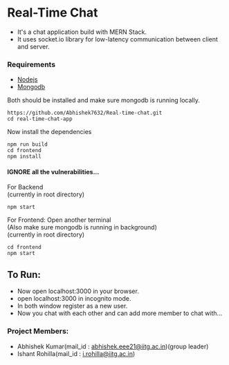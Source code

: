# Real-Time Chat
- It's a chat application build with MERN Stack.
- It uses socket.io library for low-latency communication between client and server.
  
### Requirements
- [Nodejs](https://nodejs.org/en/download)
- [Mongodb](https://www.mongodb.com/docs/manual/administration/install-community/)

Both should be installed and make sure mongodb is running locally.

```shell
https://github.com/Abhishek7632/Real-time-chat.git
cd real-time-chat-app
```

Now install the dependencies
```shell
npm run build
cd frontend
npm install
```
#### IGNORE all the vulnerabilities...

For Backend<br>
(currently in root directory)
```shell
npm start
```
For Frontend: Open another terminal<br>
(Also make sure mongodb is running in background)<br>
(currently in root directory)
```shell
cd frontend
npm start
```

## To Run:
- Now open localhost:3000 in your browser.
- open localhost:3000 in incognito mode.
- In both window register as a new user.
- Now you chat with each other and can add more member to chat with...

### Project Members:
- Abhishek Kumar(mail_id : abhishek.eee21@iitg.ac.in)(group leader)
- Ishant Rohilla(mail_id : i.rohilla@iitg.ac.in)
